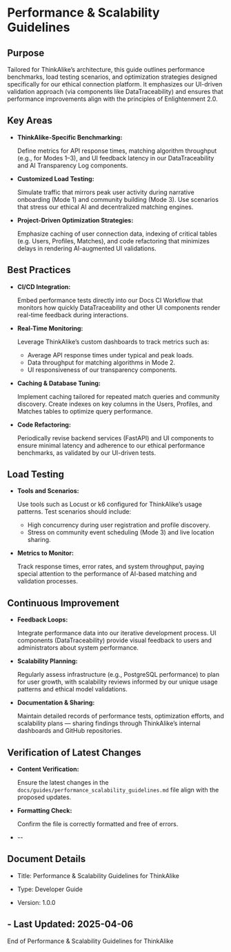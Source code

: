 # Performance & Scalability Guidelines 

## Purpose

Tailored for ThinkAlike’s architecture, this guide outlines performance benchmarks, load testing scenarios, and
optimization strategies designed specifically for our ethical connection platform. It emphasizes our UI-driven
validation approach (via components like DataTraceability) and ensures that performance improvements align with the
principles of Enlightenment 2.0.

## Key Areas

* **ThinkAlike-Specific Benchmarking:**

  Define metrics for API response times, matching algorithm throughput (e.g., for Modes 1–3), and UI feedback latency in
our DataTraceability and AI Transparency Log components.

* **Customized Load Testing:**

  Simulate traffic that mirrors peak user activity during narrative onboarding (Mode 1) and community building (Mode 3).
Use scenarios that stress our ethical AI and decentralized matching engines.

* **Project-Driven Optimization Strategies:**

  Emphasize caching of user connection data, indexing of critical tables (e.g. Users, Profiles, Matches), and code
refactoring that minimizes delays in rendering AI-augmented UI validations.

## Best Practices

* **CI/CD Integration:**

  Embed performance tests directly into our Docs CI Workflow that monitors how quickly DataTraceability and other UI
components render real-time feedback during interactions.

* **Real-Time Monitoring:**

  Leverage ThinkAlike’s custom dashboards to track metrics such as:
  * Average API response times under typical and peak loads.
  * Data throughput for matching algorithms in Mode 2.
  * UI responsiveness of our transparency components.
* **Caching & Database Tuning:**

  Implement caching tailored for repeated match queries and community discovery. Create indexes on key columns in the
Users, Profiles, and Matches tables to optimize query performance.

* **Code Refactoring:**

  Periodically revise backend services (FastAPI) and UI components to ensure minimal latency and adherence to our
ethical performance benchmarks, as validated by our UI-driven tests.

## Load Testing

* **Tools and Scenarios:**

  Use tools such as Locust or k6 configured for ThinkAlike’s usage patterns. Test scenarios should include:
  * High concurrency during user registration and profile discovery.
  * Stress on community event scheduling (Mode 3) and live location sharing.
* **Metrics to Monitor:**

  Track response times, error rates, and system throughput, paying special attention to the performance of AI-based
matching and validation processes.

## Continuous Improvement

* **Feedback Loops:**

  Integrate performance data into our iterative development process. UI components (DataTraceability) provide visual
feedback to users and administrators about system performance.

* **Scalability Planning:**

  Regularly assess infrastructure (e.g., PostgreSQL performance) to plan for user growth, with scalability reviews
informed by our unique usage patterns and ethical model validations.

* **Documentation & Sharing:**

  Maintain detailed records of performance tests, optimization efforts, and scalability plans — sharing findings through
ThinkAlike’s internal dashboards and GitHub repositories.

## Verification of Latest Changes

* **Content Verification:**

  Ensure the latest changes in the `docs/guides/performance_scalability_guidelines.md` file align with the proposed
updates.

* **Formatting Check:**

  Confirm the file is correctly formatted and free of errors.

* --

## Document Details

* Title: Performance & Scalability Guidelines for ThinkAlike

* Type: Developer Guide

* Version: 1.0.0

## - Last Updated: 2025-04-06

End of Performance & Scalability Guidelines for ThinkAlike
